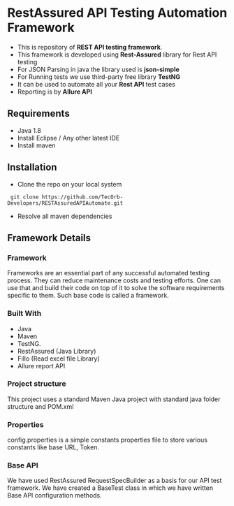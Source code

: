 # RestAssured API Testing Automation Framework
- This is repository of **REST API testing framework**.
- This framework is developed using **Rest-Assured** library for Rest API testing
- For JSON Parsing in java the library used is **json-simple**
- For Running tests we use third-party free library **TestNG**
- It can be used to automate all your **Rest API** test cases
- Reporting is by **Allure API**
## Requirements
- Java 1.8
- Install Eclipse / Any other latest IDE
- Install maven
## Installation
- Clone the repo on your local system
``` 
 git clone https://github.com/TecOrb-Developers/RESTAssuredAPIAutomate.git
```
- Resolve all maven dependencies
## Framework Details
### Framework
Frameworks are an essential part of any successful automated testing process. They can reduce maintenance costs and testing efforts. One can use that and build their code on top of it to solve the software requirements specific to them. Such base code is called a framework.
### Built With
- Java
- Maven
- TestNG.
- RestAssured (Java Library)
- Fillo (Read excel file Library)
- Allure report API

### Project structure
This project uses a standard Maven Java project with standard java folder structure and POM.xml
### Properties
config.properties is a simple constants properties file to store various constants like base URL, Token.


### Base API
We have used RestAssured RequestSpecBuilder as a basis for our API test framework. We have created a BaseTest class in which we have written Base API configuration methods.




